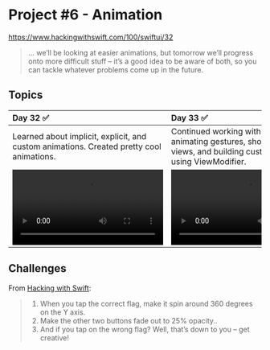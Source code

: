 # Project #6 - Animation

https://www.hackingwithswift.com/100/swiftui/32

> ... we’ll be looking at easier animations, but tomorrow we’ll progress onto more difficult stuff – it’s a good idea to be aware of both, so you can tackle whatever problems come up in the future.

## Topics
|Day 32 :white_check_mark: | Day 33 :white_check_mark: | Day 34 :white_check_mark: |
|:--|:--|:--|
| Learned about implicit, explicit, and custom animations. Created pretty cool animations. | Continued working with animations, animating gestures, showing and hiding views, and building custom transitions using ViewModifier. | Completed the challenges for the project|
|![D32](Data/D32.mov)|![D33](Data/D33.mov)|![D34](Data/D34.mov)|

## Challenges

From [Hacking with Swift](https://www.hackingwithswift.com/books/ios-swiftui/animation-wrap-up):
>1. When you tap the correct flag, make it spin around 360 degrees on the Y axis.
>2. Make the other two buttons fade out to 25% opacity..
>3. And if you tap on the wrong flag? Well, that’s down to you – get creative!
